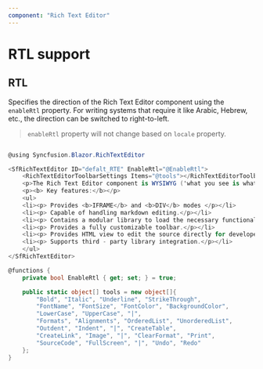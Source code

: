 ```yaml
---
component: "Rich Text Editor"
---
```


# RTL support

## RTL

Specifies the direction of the Rich Text Editor component using the `enableRtl` property. For writing systems that require it like Arabic, Hebrew, etc., the direction can be switched to right-to-left.

> `enableRtl` property will not change based on `locale` property.

```csharp

@using Syncfusion.Blazor.RichTextEditor

<SfRichTextEditor ID="defalt_RTE" EnableRtl="@EnableRtl">
    <RichTextEditorToolbarSettings Items="@tools"></RichTextEditorToolbarSettings>
    <p>The Rich Text Editor component is WYSIWYG ('what you see is what you get') editor that provides the best user experience to create and update the content. Users can format their content using standard toolbar commands.</p>
    <p><b> Key features:</b></p>
    <ul>
    <li><p> Provides <b>IFRAME</b> and <b>DIV</b> modes </p></li>
    <li><p> Capable of handling markdown editing.</p></li>
    <li><p> Contains a modular library to load the necessary functionality on demand.</p></li>
    <li><p> Provides a fully customizable toolbar.</p></li>
    <li><p> Provides HTML view to edit the source directly for developers.</p></li>
    <li><p> Supports third - party library integration.</p></li>
    </ul>
</SfRichTextEditor>

@functions {
    private bool EnableRtl { get; set; } = true;

    public static object[] tools = new object[]{
        "Bold", "Italic", "Underline", "StrikeThrough",
        "FontName", "FontSize", "FontColor", "BackgroundColor",
        "LowerCase", "UpperCase", "|",
        "Formats", "Alignments", "OrderedList", "UnorderedList",
        "Outdent", "Indent", "|", "CreateTable",
        "CreateLink", "Image", "|", "ClearFormat", "Print",
        "SourceCode", "FullScreen", "|", "Undo", "Redo"
    };
}

```